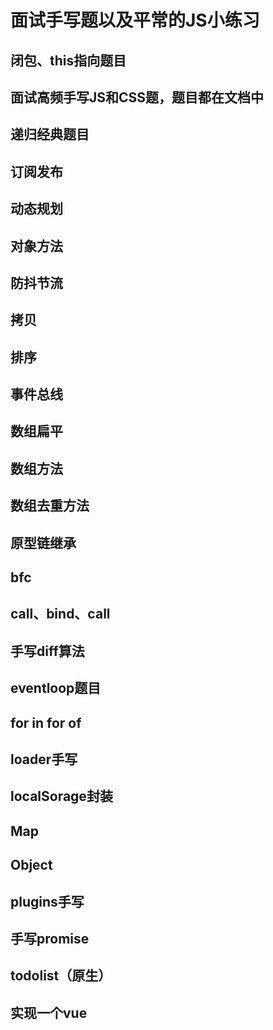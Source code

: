# 面试手写题以及平常的JS小练习
## 闭包、this指向题目
## 面试高频手写JS和CSS题，题目都在文档中
## 递归经典题目
## 订阅发布
## 动态规划
## 对象方法
## 防抖节流
## 拷贝
## 排序
## 事件总线
## 数组扁平
## 数组方法
## 数组去重方法
## 原型链继承
## bfc
## call、bind、call
## 手写diff算法
## eventloop题目
## for in for of
## loader手写
## localSorage封装
## Map
## Object
## plugins手写
## 手写promise
## todolist（原生）
## 实现一个vue